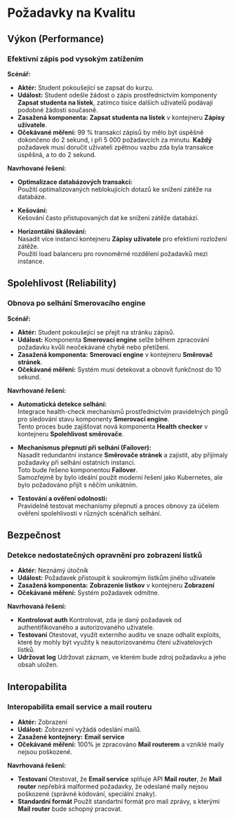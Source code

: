 # Požadavky na Kvalitu

## Výkon (Performance)

### Efektivní zápis pod vysokým zatížením

**Scénář:**

- **Aktér:** Student pokoušející se zapsat do kurzu.  
- **Událost:** Student odešle žádost o zápis prostřednictvím komponenty **Zapsat studenta na lístek**, zatímco tisíce dalších uživatelů podávají podobné žádosti současně.  
- **Zasažená komponenta:** **Zapsat studenta na lístek** v kontejneru **Zápisy uživatele**.  
- **Očekávané měření:** 99 % transakcí zápisů by mělo být úspěšně dokončeno do 2 sekund, i při 5 000 požadavcích za minutu. **Každý** požadavek musí doručit uživateli zpětnou vazbu zda byla transakce úspěšná, a to do 2 sekund.

**Navrhované řešení:**  

- **Optimalizace databázových transakcí:**  
  Použití optimalizovaných neblokujících dotazů ke snížení zátěže na databáze.  

- **Kešování:**  
  Kešování často přistupovaných dat ke snížení zátěže databází.  

- **Horizontální škálování:**  
  Nasadit více instancí kontejneru **Zápisy uživatele** pro efektivní rozložení zátěže.  
  Použití load balanceru pro rovnoměrné rozdělení požadavků mezi instance.

## Spolehlivost (Reliability)

### Obnova po selhání Smerovacího engine

**Scénář:**

- **Aktér:** Student pokoušející se přejít na stránku zápisů.  
- **Událost:** Komponenta **Smerovací engine** selže během zpracování požadavku kvůli neočekávané chybě nebo přetížení.  
- **Zasažená komponenta:** **Smerovací engine** v kontejneru **Směrovač stránek**.  
- **Očekávané měření:** Systém musí detekovat a obnovit funkčnost do 10 sekund.

**Navrhované řešení:**  

- **Automatická detekce selhání:**  
  Integrace health-check mechanismů prostřednictvím pravidelných pingů pro sledování stavu komponenty **Smerovací engine**.  
  Tento proces bude zajišťovat nová komponenta **Health checker** v kontejneru **Spolehlivost směrovače**.

- **Mechanismus přepnutí při selhání (Failover):**  
  Nasadit redundantní instance **Směrovače stránek** a zajistit, aby přijímaly požadavky při selhání ostatních instancí.  
  Toto bude řešeno komponentou **Failover**.  
  Samozřejmě by bylo ideální použít moderní řešení jako Kubernetes, ale bylo požadováno přijít s něčím unikátním.

- **Testování a ověření odolnosti:**  
  Pravidelně testovat mechanismy přepnutí a proces obnovy za účelem ověření spolehlivosti v různých scénářích selhání.

## Bezpečnost

### Detekce nedostatečných opravnění pro zobrazení lístků

- **Aktér:** Neznámý útočník
- **Událost:** Požadavek přistoupit k soukromým lístkům jiného uživatele
- **Zasažená komponenta:** **Zobrazenie lístkov** v kontejneru  **Zobrazení**
- **Očekávané měření:** Systém požadavek odmítne.

**Navrhovaná řešení:**

- **Kontrolovat auth**
  Kontrolovat, zda je daný požadavek od authentifikovaného a autorizovaného uživatele.
- **Testovaní**
  Otestovat, využít externího auditu ve snaze odhalit exploits, které by mohly být využity k neautorizovanému čtení uživatelových lístků.
- **Udržovat log**
  Udržovat záznam, ve kterém bude zdroj požadavku a jeho obsah uložen.

## Interopabilita

### Interopabilita email service a mail routeru

- **Aktér:** Zobrazení
- **Událost:** Zobrazení vyžádá odeslání mailů.
- **Zasažené kontejnery:** **Email service**
- **Očekávané měření:** 100% je zpracováno **Mail routerem** a vzniklé maily nejsou poškozené.

**Navrhovaná řešení:**
- **Testovaní**
  Otestovat, že **Email service** splňuje API **Mail router**, že **Mail router** nepřebírá malformed požadavky, že odeslané maily nejsou poškozené (správné kódování, speciální znaky).
- **Standardní formát**
  Použít standartní formát pro mail zprávy, s kterými **Mail router** bude schopný pracovat.
